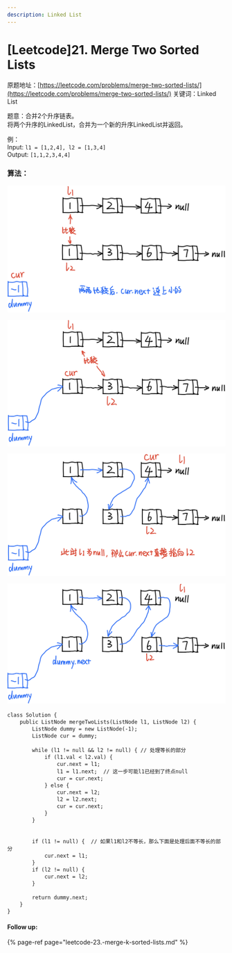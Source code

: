 ```yaml
---
description: Linked List
---
```


# \[Leetcode\]21. Merge Two Sorted Lists

原题地址：[https://leetcode.com/problems/merge-two-sorted-lists/](https://leetcode.com/problems/merge-two-sorted-lists/) 关键词：Linked List

题意：合并2个升序链表。  
将两个升序的LinkedList，合并为一个新的升序LinkedList并返回。

例：  
Input: `l1 = [1,2,4], l2 = [1,3,4]`   
Output: `[1,1,2,3,4,4]`



### 算法：



![](../.gitbook/assets/img_6460.jpg)



![](../.gitbook/assets/img_6461.jpg)





![](../.gitbook/assets/img_6463.jpg)



![](../.gitbook/assets/img_6465.jpg)





```text
class Solution {
    public ListNode mergeTwoLists(ListNode l1, ListNode l2) {
        ListNode dummy = new ListNode(-1);
        ListNode cur = dummy;
        
        while (l1 != null && l2 != null) { // 处理等长的部分
            if (l1.val < l2.val) {
                cur.next = l1;
                l1 = l1.next;  // 这一步可能l1已经到了终点null
                cur = cur.next;               
            } else {
                cur.next = l2;
                l2 = l2.next;
                cur = cur.next;               
            }
        }
        
        
        if (l1 != null) {  // 如果l1和l2不等长，那么下面是处理后面不等长的部分 
            cur.next = l1;
        }
        if (l2 != null) {
            cur.next = l2;
        }
        
        return dummy.next;
    }
}
```













#### Follow up:

{% page-ref page="leetcode-23.-merge-k-sorted-lists.md" %}





